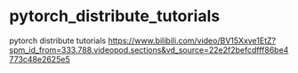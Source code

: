 # pytorch_distribute_tutorials
pytorch distribute tutorials
https://www.bilibili.com/video/BV15Xxve1EtZ?spm_id_from=333.788.videopod.sections&vd_source=22e2f2befcdfff86be4773c48e2625e5
